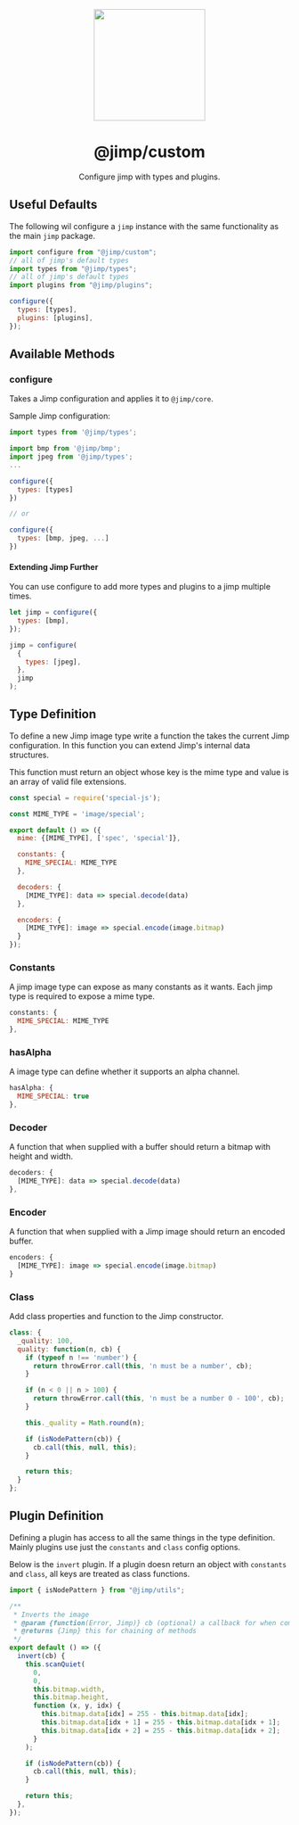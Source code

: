 <div align="center">
  <img width="200" height="200"
    src="https://s3.amazonaws.com/pix.iemoji.com/images/emoji/apple/ios-11/256/crayon.png">
  <h1>@jimp/custom</h1>
  <p>Configure jimp with types and plugins.</p>
</div>

## Useful Defaults

The following wil configure a `jimp` instance with the same functionality as the main `jimp` package.

```js
import configure from "@jimp/custom";
// all of jimp's default types
import types from "@jimp/types";
// all of jimp's default types
import plugins from "@jimp/plugins";

configure({
  types: [types],
  plugins: [plugins],
});
```

## Available Methods

### configure

Takes a Jimp configuration and applies it to `@jimp/core`.

Sample Jimp configuration:

```js
import types from '@jimp/types';

import bmp from '@jimp/bmp';
import jpeg from '@jimp/types';
...

configure({
  types: [types]
})

// or

configure({
  types: [bmp, jpeg, ...]
})
```

#### Extending Jimp Further

You can use configure to add more types and plugins to a jimp multiple times.

```js
let jimp = configure({
  types: [bmp],
});

jimp = configure(
  {
    types: [jpeg],
  },
  jimp
);
```

## Type Definition

To define a new Jimp image type write a function the takes the current Jimp configuration. In this function you can extend Jimp's internal data structures.

This function must return an object whose key is the mime type and value is an array of valid file extensions.

```js
const special = require('special-js');

const MIME_TYPE = 'image/special';

export default () => ({
  mime: {[MIME_TYPE], ['spec', 'special']},

  constants: {
    MIME_SPECIAL: MIME_TYPE
  },

  decoders: {
    [MIME_TYPE]: data => special.decode(data)
  },

  encoders: {
    [MIME_TYPE]: image => special.encode(image.bitmap)
  }
});
```

### Constants

A jimp image type can expose as many constants as it wants. Each jimp type is required to expose a mime type.

```js
constants: {
  MIME_SPECIAL: MIME_TYPE
},
```

### hasAlpha

A image type can define whether it supports an alpha channel.

```js
hasAlpha: {
  MIME_SPECIAL: true
},
```

### Decoder

A function that when supplied with a buffer should return a bitmap with height and width.

```js
decoders: {
  [MIME_TYPE]: data => special.decode(data)
},
```

### Encoder

A function that when supplied with a Jimp image should return an encoded buffer.

```js
encoders: {
  [MIME_TYPE]: image => special.encode(image.bitmap)
}
```

### Class

Add class properties and function to the Jimp constructor.

```js
class: {
  _quality: 100,
  quality: function(n, cb) {
    if (typeof n !== 'number') {
      return throwError.call(this, 'n must be a number', cb);
    }

    if (n < 0 || n > 100) {
      return throwError.call(this, 'n must be a number 0 - 100', cb);
    }

    this._quality = Math.round(n);

    if (isNodePattern(cb)) {
      cb.call(this, null, this);
    }

    return this;
  }
};
```

## Plugin Definition

Defining a plugin has access to all the same things in the type definition. Mainly plugins use just the `constants` and `class` config options.

Below is the `invert` plugin. If a plugin doesn return an object with `constants` and `class`, all keys are treated as class functions.

```js
import { isNodePattern } from "@jimp/utils";

/**
 * Inverts the image
 * @param {function(Error, Jimp)} cb (optional) a callback for when complete
 * @returns {Jimp} this for chaining of methods
 */
export default () => ({
  invert(cb) {
    this.scanQuiet(
      0,
      0,
      this.bitmap.width,
      this.bitmap.height,
      function (x, y, idx) {
        this.bitmap.data[idx] = 255 - this.bitmap.data[idx];
        this.bitmap.data[idx + 1] = 255 - this.bitmap.data[idx + 1];
        this.bitmap.data[idx + 2] = 255 - this.bitmap.data[idx + 2];
      }
    );

    if (isNodePattern(cb)) {
      cb.call(this, null, this);
    }

    return this;
  },
});
```
